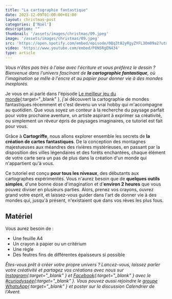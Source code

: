 ```yaml
---
title: "La cartographie fantastique"
date: 2023-12-09T01:00:00+01:00
layout: christmas-post
categories: ['Noël']
description: ""
thumbnail: '/assets/images/christmas/09.jpeg'
image: '/assets/images/christmas/09.jpeg'
src: 'https://open.spotify.com/embed/episode/0Qq3t82yRgyZYFL3Om09a2?utm_source=generator'
video: 'https://www.youtube.com/embed/P8N5RgEN434'
type: article
---
```


_Vous n'êtes pas très à l'aise avec l'écriture et vous préférez le dessin ? Bienvenue dans l'univers fascinant de **la cartographie fantastique**, où l'imagination se mêle à l'encre et au papier pour donner vie à des mondes inexplorés._ 

Je vous en ai parlé dans l'épisode [Le meilleur jeu du monde](https://open.spotify.com/episode/0Qq3t82yRgyZYFL3Om09a2?si=4be3c8868bcc4c1c){:target="\_blank" }, j'ai découvert la cartographie de mondes fantastiques récemment et c'est devenu un vrai hobby qui m'accompagne au quotidien.
Que vous soyez un conteur à la recherche du paysage parfait pour votre prochaine aventure, un artiste aspirant à exprimer sa créativité, ou simplement un rêveur épris de paysages imaginaires, ce tutoriel est fait pour vous.

Grâce à **Cartogriffe**, nous allons explorer ensemble les secrets de **la création de cartes fantastiques**. De la conception des montagnes majestueuses aux méandres des rivières mystérieuses, en passant par la disposition des villes légendaires et des forêts enchantées, chaque élément de votre carte sera un pas de plus dans la création d'un monde qui n'appartient qu'à vous.

Ce tutoriel est conçu **pour tous les niveaux**, des débutants aux cartographes expérimentés. Vous n'aurez besoin que de **quelques outils simples**, d'une bonne dose d'imagination et d'**environ 2 heures** que vous pouvez diviser en plusieurs parties. Alors, prenez vos crayons, ouvrez grand votre esprit, et laissez-vous guider dans l'art de donner vie à des mondes qui, jusqu'à présent, n'existaient que dans vos rêves les plus fous.

## Matériel
Vous aurez besoin de :
- Une feuille A4
- Un crayon à papier ou un critérium
- Une règle
- Des feutres fins de différentes épaisseurs si possible

_Êtes-vous prêt à créer votre propre univers ? Lancez-vous, laissez parler votre créativité et partagez vos créations avec nous sur [Instagram](https://www.instagram.com/curiodyssee/){:target="\_blank" } et [Facebook](https://www.facebook.com/profile.php?id=100095299300100){:target="\_blank" } avec le [#curiodyssée](https://www.instagram.com/explore/tags/curiodyss%C3%A9e/){:target="\_blank" }. Vous pouvez aussi rejoindre le [groupe WhatsApp](https://chat.whatsapp.com/DpoZEthNJNf3GVLHsyHiG5){:target="\_blank" } et poster sur la discussion Calendrier de l'Avent._